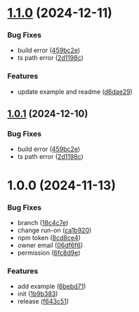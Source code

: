 # [1.1.0](https://github.com/LLmoskk/video-frame-screenshot/compare/v1.0.0...v1.1.0) (2024-12-11)


### Bug Fixes

* build error ([459bc2e](https://github.com/LLmoskk/video-frame-screenshot/commit/459bc2e91cb5ddfca82c89c12d7f44d0f7f4b1a8))
* ts path error ([2d1198c](https://github.com/LLmoskk/video-frame-screenshot/commit/2d1198c3cad51217f60cb624c744cc5c7d4e0848))


### Features

* update example and readme ([d6dae29](https://github.com/LLmoskk/video-frame-screenshot/commit/d6dae296587ce1e3fef0edd09c9ad8b4b56e75b0))

## [1.0.1](https://github.com/LLmoskk/video-frame-screenshot/compare/v1.0.0...v1.0.1) (2024-12-10)


### Bug Fixes

* build error ([459bc2e](https://github.com/LLmoskk/video-frame-screenshot/commit/459bc2e91cb5ddfca82c89c12d7f44d0f7f4b1a8))
* ts path error ([2d1198c](https://github.com/LLmoskk/video-frame-screenshot/commit/2d1198c3cad51217f60cb624c744cc5c7d4e0848))

# 1.0.0 (2024-11-13)


### Bug Fixes

* branch ([18c4c7e](https://github.com/LLmoskk/video-frame-screenshot/commit/18c4c7e2c7e3b36cf8f859293ba0250d4dbfae14))
* change run-on ([ca1b920](https://github.com/LLmoskk/video-frame-screenshot/commit/ca1b920fad1738e6e2212b756cf0ad86ec2d0782))
* npm token ([8cd8ce4](https://github.com/LLmoskk/video-frame-screenshot/commit/8cd8ce4994bdec7fdcb6d76fa12cc6abf0299b31))
* owner email ([06df6f6](https://github.com/LLmoskk/video-frame-screenshot/commit/06df6f6028473dcb161508bd9c1f99fc7f157c91))
* permission ([6fc8d9e](https://github.com/LLmoskk/video-frame-screenshot/commit/6fc8d9e27029684689df20fc31201ca0dd939f0a))


### Features

* add example ([6bebd71](https://github.com/LLmoskk/video-frame-screenshot/commit/6bebd7135d133a53bd9cc646465e2615a2a8f22e))
* init ([1b9b383](https://github.com/LLmoskk/video-frame-screenshot/commit/1b9b38359dbc4d93525207943a7c82dc3ef85334))
* release ([f643c51](https://github.com/LLmoskk/video-frame-screenshot/commit/f643c51d362a1385adbd4fffb1947fc7839d0443))
